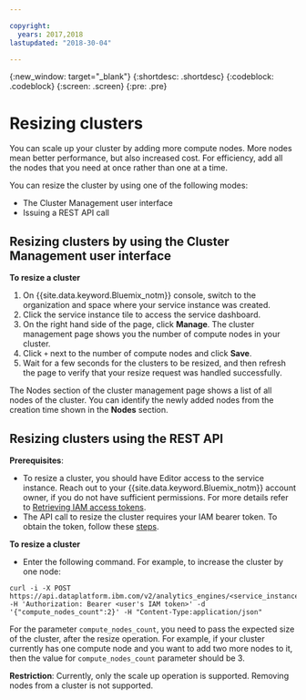 ```yaml
---

copyright:
  years: 2017,2018
lastupdated: "2018-30-04"

---
```


<!-- Attribute definitions -->
{:new_window: target="_blank"}
{:shortdesc: .shortdesc}
{:codeblock: .codeblock}
{:screen: .screen}
{:pre: .pre}

# Resizing clusters
You can scale up your cluster by adding more compute nodes. More nodes mean better performance, but also increased cost. For efficiency, add all the nodes that you need at once rather than one at a time.

You can resize the cluster by using one of the following modes:
* The Cluster Management user interface
* Issuing a REST API call

## Resizing clusters by using the Cluster Management user interface

**To resize a cluster**

1. On {{site.data.keyword.Bluemix_notm}} console, switch to the organization and space where your service instance was created.
2. Click the service instance tile to access the service dashboard.
3. On the right hand side of the page, click **Manage**. The cluster management page shows you the number of compute nodes in your cluster.
4. Click `+` next to the number of compute nodes and click **Save**.
5. Wait for a few seconds for the clusters to be resized, and then refresh the page to verify that your resize request was handled successfully.

  The Nodes section of the cluster management page shows a list of all nodes of the cluster. You can identify the newly added nodes from the creation time shown in the **Nodes** section.  

## Resizing clusters using the REST API

**Prerequisites**:
* To resize a cluster, you should have Editor access to the service instance. Reach out to your {{site.data.keyword.Bluemix_notm}} account owner, if you do not have sufficient permissions. For more details refer to [Retrieving IAM access tokens](./Retrieving-IAM-access-tokens.html).
* The API call to resize the cluster requires your IAM bearer token. To obtain the token, follow these [steps](./Retrieve-IAM-access-token.html).

**To resize a cluster**

* Enter the following command. For example, to increase the cluster by one node:  
```
curl -i -X POST https://api.dataplatform.ibm.com/v2/analytics_engines/<service_instance_guid>/resize -H 'Authorization: Bearer <user's IAM token>' -d '{"compute_nodes_count":2}' -H "Content-Type:application/json"
```

 For the parameter `compute_nodes_count`, you need to pass the expected size of the cluster, after the resize operation. For example, if your cluster currently has one compute node and you want to add two more nodes to it, then the value for `compute_nodes_count` parameter should be 3.

**Restriction**: Currently, only the scale up operation is supported. Removing nodes from a cluster is not supported.
